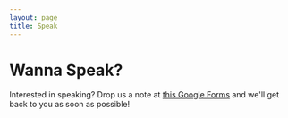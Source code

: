 ```yaml
---
layout: page
title: Speak
---
```


# Wanna Speak?

Interested in speaking? Drop us a note at [this Google Forms](https://docs.google.com/forms/d/e/1FAIpQLSdTBLl07WIucsnd3ixnKtpIgOR4sKVjdTg2t9qcynnXSxYgFQ/viewform) and we'll get back to you as soon as possible!
